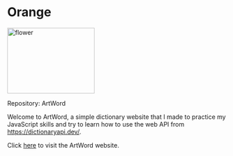 # Orange

<img src="assets/img/img01.jpg" alt="flower" width="200" height="150">

Repository: ArtWord

Welcome to ArtWord, a simple dictionary website that I made to practice my JavaScript skills and try to learn how to use the web API from https://dictionaryapi.dev/.

[Visit ArtWord Website]: https://rahyudiy.github.io/ArtWord
Click [here][Visit ArtWord Website] to visit the ArtWord website.
